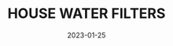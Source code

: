 ---
component: "service7_banner"
date: "2023-01-25"
title: HOUSE WATER FILTERS
text: "SAN ANTONIO WHOLE HOUSE WATER FILTERS FOR YOUR HOME OF BUSINESS. SALT AND NO SALE HOME WATER FILTRATION SYSTEMS IN SAN ANTONIO TEXAS."
textColor: white
featuredImage: ../../../images/service_banner.webp
---